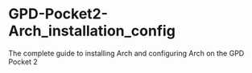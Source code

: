 # GPD-Pocket2-Arch_installation_config
The complete guide to installing Arch and configuring Arch on the GPD Pocket 2
